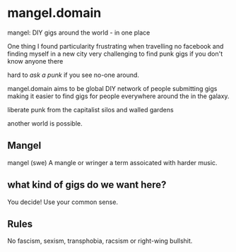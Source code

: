 # mangel.domain
mangel: DIY gigs around the world - in one place


One thing I found particularity frustrating when travelling
no facebook and finding myself in a new city very challenging to find
punk gigs if you don't know anyone there 

hard to *ask a punk* if you see no-one around.

mangel.domain aims to be global DIY network of people submitting gigs
making it easier to find gigs for people everywhere around the in the
galaxy.

liberate punk from the capitalist silos and walled gardens 

another world is possible.


## Mangel
mangel (swe) A mangle or wringer 
a term assoicated with harder music.


## what kind of gigs do we want here?

You decide! Use your common sense.

## Rules

No fascism, sexism, transphobia, racsism or right-wing bullshit.
